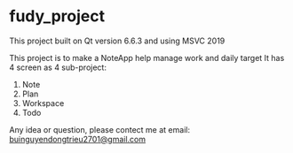 # fudy_project

This project built on Qt version 6.6.3 and using MSVC 2019

This project is to make a NoteApp help manage work and daily target
It has 4 screen as 4 sub-project:

1. Note
2. Plan
3. Workspace
4. Todo

Any idea or question, please contect me at email: buinguyendongtrieu2701@gmail.com

